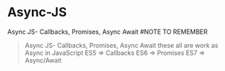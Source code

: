 # Async-JS
Async JS- Callbacks, Promises, Async Await
#NOTE TO REMEMBER
>Async JS- Callbacks, Promises, Async Await these all are work as Async in JavaScript
>ES5 => Callbacks
>ES6 => Promises
>ES7 => Async/Await